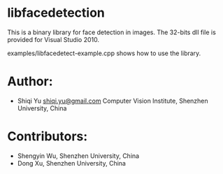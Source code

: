 # libfacedetection
This is a binary library for face detection in images. 
The 32-bits dll file is provided for Visual Studio 2010.

examples/libfacedetect-example.cpp shows how to use the library.

Author:
=========
* Shiqi Yu <shiqi.yu@gmail.com> Computer Vision Institute, Shenzhen University, China

Contributors:
=========
* Shengyin Wu, Shenzhen University, China
* Dong Xu, Shenzhen University, China
